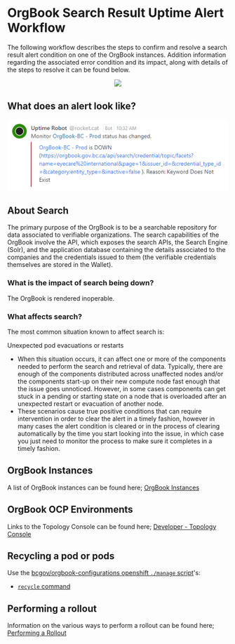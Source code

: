 # OrgBook Search Result Uptime Alert Workflow

The following workflow describes the steps to confirm and resolve a search result alert condition on one of the OrgBook instances.  Addition information regarding the associated error condition and its impact, along with details of the steps to resolve it can be found below.

<p align="center">
  <img src="https://www.plantuml.com/plantuml/proxy?cache=no&src=https://raw.githubusercontent.com/bcgov/DITP-DevOps/main/docs/diagrams/search-result-decision-tree.puml">
</p>

## What does an alert look like?

![orgbook-index-sync-alert](./images/orgbook-search-result-alert.png)

## About Search

The primary purpose of the OrgBook is to be a searchable repository for data associated to verifiable organizations.  The search capabilities of the OrgBook involve the API, which exposes the search APIs, the Search Engine (Solr), and the application database containing the details associated to the companies and the credentials issued to them (the verifiable credentials themselves are stored in the Wallet).

### What is the impact of search being down?

The OrgBook is rendered inoperable.

### What affects search?

The most common situation known to affect search is:

Unexpected pod evacuations or restarts
  - When this situation occurs, it can affect one or more of the components needed to perform the search and retrieval of data.  Typically, there are enough of the components distributed across unaffected nodes and/or the components start-up on their new compute node fast enough that the issue goes unnoticed.  However, in some cases components can get stuck in a pending or starting state on a node that is overloaded after an unexpected restart or evacuation of another node.
  - These scenarios cause true positive conditions that can require intervention in order to clear the alert in a timely fashion, however in many cases the alert condition is cleared or in the process of clearing automatically by the time you start looking into the issue, in which case you just need to monitor the process to make sure it completes in a timely fashion.

## OrgBook Instances

A list of OrgBook instances can be found here; [OrgBook Instances](./orgbook-instances-and-environments.md#orgbook-instances)

## OrgBook OCP Environments

Links to the Topology Console can be found here; [Developer - Topology Console](./orgbook-instances-and-environments.md#developer---topology-console)

## Recycling a pod or pods

Use the [bcgov/orgbook-configurations openshift `./manage` script](./orgbook-configurations-manage-script.md)'s:
- [`recycle` command](./orgbook-configurations-manage-script.md#recycle-command)

## Performing a rollout

Information on the various ways to perform a rollout can be found here; [Performing a Rollout](./performing-a-rollout.md)